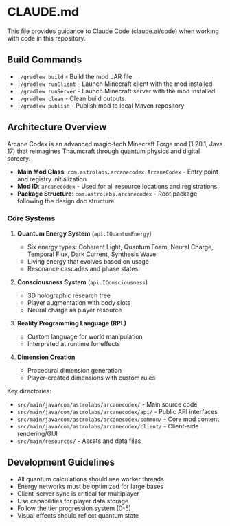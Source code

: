 # CLAUDE.md

This file provides guidance to Claude Code (claude.ai/code) when working with code in this repository.

## Build Commands

- `./gradlew build` - Build the mod JAR file
- `./gradlew runClient` - Launch Minecraft client with the mod installed
- `./gradlew runServer` - Launch Minecraft server with the mod installed
- `./gradlew clean` - Clean build outputs
- `./gradlew publish` - Publish mod to local Maven repository

## Architecture Overview

Arcane Codex is an advanced magic-tech Minecraft Forge mod (1.20.1, Java 17) that reimagines Thaumcraft through quantum physics and digital sorcery.

- **Main Mod Class**: `com.astrolabs.arcanecodex.ArcaneCodex` - Entry point and registry initialization
- **Mod ID**: `arcanecodex` - Used for all resource locations and registrations
- **Package Structure**: `com.astrolabs.arcanecodex` - Root package following the design doc structure

### Core Systems

1. **Quantum Energy System** (`api.IQuantumEnergy`)
   - Six energy types: Coherent Light, Quantum Foam, Neural Charge, Temporal Flux, Dark Current, Synthesis Wave
   - Living energy that evolves based on usage
   - Resonance cascades and phase states

2. **Consciousness System** (`api.IConsciousness`)
   - 3D holographic research tree
   - Player augmentation with body slots
   - Neural charge as player resource

3. **Reality Programming Language (RPL)**
   - Custom language for world manipulation
   - Interpreted at runtime for effects

4. **Dimension Creation**
   - Procedural dimension generation
   - Player-created dimensions with custom rules

Key directories:
- `src/main/java/com/astrolabs/arcanecodex/` - Main source code
- `src/main/java/com/astrolabs/arcanecodex/api/` - Public API interfaces
- `src/main/java/com/astrolabs/arcanecodex/common/` - Core mod content
- `src/main/java/com/astrolabs/arcanecodex/client/` - Client-side rendering/GUI
- `src/main/resources/` - Assets and data files

## Development Guidelines

- All quantum calculations should use worker threads
- Energy networks must be optimized for large bases
- Client-server sync is critical for multiplayer
- Use capabilities for player data storage
- Follow the tier progression system (0-5)
- Visual effects should reflect quantum state